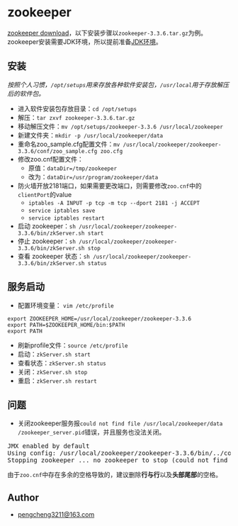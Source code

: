 # zookeeper

[zookeeper download](https://mirrors.tuna.tsinghua.edu.cn/apache/zookeeper/)，以下安装步骤以`zookeeper-3.3.6.tar.gz`为例。zookeeper安装需要JDK环境，所以提前准备[JDK环境](https://github.com/pengcgithub/java-development-environment/blob/master/jdk.md)。

## 安装

*按照个人习惯，`/opt/setups`用来存放各种软件安装包，`/usr/local`用于存放解压后的软件包。*

- 进入软件安装包存放目录：`cd /opt/setups`
- 解压：`tar zxvf zookeeper-3.3.6.tar.gz`
- 移动解压文件：`mv /opt/setups/zookeeper-3.3.6 /usr/local/zookeeper`
- 新建文件夹：`mkdir -p /usr/local/zookeeper/data`
- 重命名zoo_sample.cfg配置文件：`mv /usr/local/zookeeper/zookeeper-3.3.6/conf/zoo_sample.cfg zoo.cfg`
- 修改zoo.cnf配置文件：
	- 原值：`dataDir=/tmp/zookeeper`
	- 改为：`dataDir=/usr/program/zookeeper/data`
- 防火墙开放2181端口，如果需要更改端口，则需要修改`zoo.cnf`中的`clientPort`的value
	- `iptables -A INPUT -p tcp -m tcp --dport 2181 -j ACCEPT`
	- `service iptables save`
	- `service iptables restart`
- 启动 zookeeper：`sh /usr/local/zookeeper/zookeeper-3.3.6/bin/zkServer.sh start`
- 停止 zookeeper：`sh /usr/local/zookeeper/zookeeper-3.3.6/bin/zkServer.sh stop`
- 查看 zookeeper 状态：`sh /usr/local/zookeeper/zookeeper-3.3.6/bin/zkServer.sh status`

## 服务启动

- 配置环境变量： `vim /etc/profile`
```
export ZOOKEEPER_HOME=/usr/local/zookeeper/zookeeper-3.3.6
export PATH=$ZOOKEEPER_HOME/bin:$PATH
export PATH
```

- 刷新profile文件：`source /etc/profile`
- 启动：`zkServer.sh start`
- 查看状态：`zkServer.sh status`
- 关闭：`zkServer.sh stop`
- 重启：`zkServer.sh restart`

## 问题

- 关闭zookeeper服务报`could not find file /usr/local/zookeeper/data   /zookeeper_server.pid`错误，并且服务也没法关闭。

<pre>
JMX enabled by default
Using config: /usr/local/zookeeper/zookeeper-3.3.6/bin/../conf/zoo.cfg
Stopping zookeeper ... no zookeeper to stop (could not find file /usr/local/zookeeper/data   /zookeeper_server.pid)
</pre>

由于`zoo.cnf`中存在多余的空格导致的，建议删除**行与行**以及**头部尾部**的空格。

## Author
- [pengcheng3211@163.com](https://github.com/pengcgithub)



